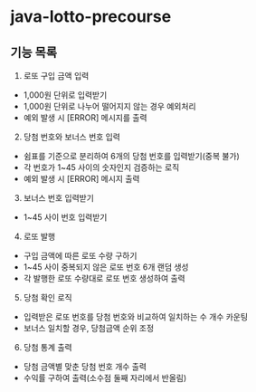 # java-lotto-precourse

## 기능 목록

1. 로또 구입 금액 입력
- 1,000원 단위로 입력받기
- 1,000원 단위로 나누어 떨어지지 않는 경우 예외처리
- 예외 발생 시 [ERROR] 메시지를 출력

2. 당첨 번호와 보너스 번호 입력
- 쉼표를 기준으로 분리하여 6개의 당첨 번호를 입력받기(중복 불가)
- 각 번호가 1~45 사이의 숫자인지 검증하는 로직
- 예외 발생 시 [ERROR] 메시지 출력

3. 보너스 번호 입력받기
- 1~45 사이 번호 입력받기

4. 로또 발행
- 구입 금액에 따른 로또 수량 구하기
- 1~45 사이 중복되지 않은 로또 번호 6개 랜덤 생성
- 각 발행한 로또 수량대로 로또 번호 생성하여 출력

5. 당첨 확인 로직
- 입력받은 로또 번호를 당첨 번호와 비교하여 일치하는 수 개수 카운팅
- 보너스 일치할 경우, 당첨금액 순위 조정

6. 당첨 통계 출력
- 당첨 금액별 맞춘 당첨 번호 개수 출력
- 수익률 구하여 출력(소수점 둘째 자리에서 반올림)

